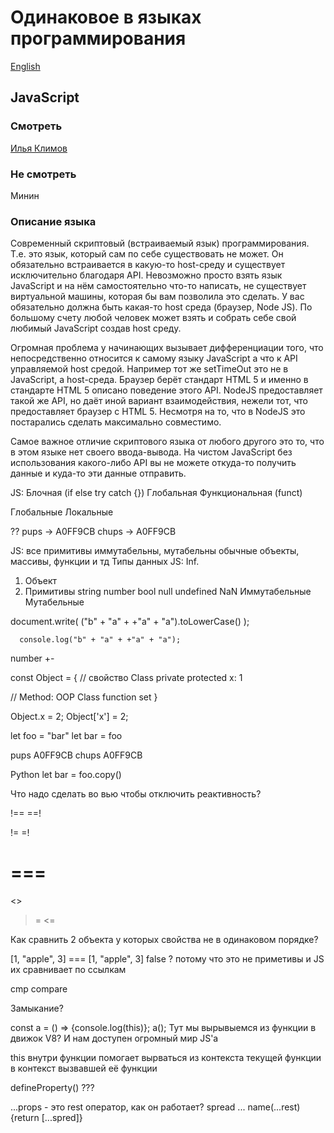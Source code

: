 # Одинаковое в языках программирования

[English](README.EN.md)

## JavaScript 

### Смотреть

[Илья Климов](https://www.youtube.com/@JavaScriptNinja/videos)

### Не смотреть

Минин

### Описание языка

Современный скриптовый (встраиваемый язык) программирования. Т.е. это язык, который сам по себе существовать не может. Он обязательно встраивается в какую-то host-среду и существует исключительно благодаря API. Невозможно просто взять язык JavaScript и на нём самостоятельно что-то написать, не существует виртуальной машины, которая бы вам позволила это сделать. У вас обязательно должна быть какая-то host среда (браузер, Node JS). По большому счету любой человек может взять и собрать себе свой любимый JavaScript создав host среду. 

Огромная проблема у начинающих вызывает дифференциации того, что непосредственно относится к самому языку JavaScript а что к API управляемой host средой. Например тот же setTimeOut это не в JavaScript, а host-среда. Браузер берёт стандарт HTML 5 и именно в стандарте HTML 5 описано поведение этого API. NodeJS предоставляет такой же API, но даёт иной вариант взаимодействия, нежели тот, что предоставляет браузер с HTML 5. Несмотря на то, что в NodeJS это постарались сделать максимально совместимо.

Самое важное отличие скриптового языка от любого другого это то, что в этом языке нет своего ввода-вывода. На чистом JavaScript без использования какого-либо API вы не можете откуда-то получить данные и куда-то эти данные отправить. 





JS:
Блочная (if else try catch {})
Глобальная 
Функциональная (funct)

Глобальные
Локальные

?? 
pups  -> A0FF9CB
chups -> A0FF9CB

JS: все примитивы иммутабельны, мутабельны обычные объекты, массивы, функции и тд
Типы данных JS: Inf.
1. Объект
2. Примитивы string number bool null undefined NaN
Иммутабельные
Мутабельные

document.write(
        ("b" + "a" + +"a" + "a").toLowerCase()
      );

      console.log("b" + "a" + +"a" + "a");

number +- 

const Object = {
  // свойство Class
  private protected x: 1

  // Method: OOP Class
  function set
}

Object.x = 2;
Object['x'] = 2;



let foo = "bar"
let bar = foo

pups  A0FF9CB
chups A0FF9CB

Python
let bar = foo.copy()

Что надо сделать во вью чтобы отключить реактивность? 

!==
==!

!=
=!

===
==

<>
>=
<=

Как сравнить 2 объекта у которых свойства не в одинаковом порядке?

[1, "apple", 3] === [1, "apple", 3]
false ? потому что это не приметивы и JS их сравнивает по ссылкам

cmp
compare

Замыкание?

const a = () => {console.log(this)}; a();
Тут мы вырывыемся из функции в движок V8? И нам доступен огромный мир JS'a

this внутри функции помогает вырваться из контекста текущей функции в контекст вызвавшей её функции

defineProperty() ???

...props - это rest оператор, как он работает?
spread ...
name(...rest) {return [...spred]}
